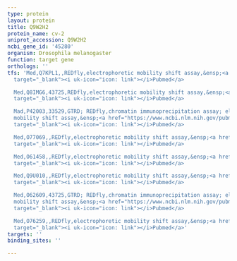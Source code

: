 ```yaml
---
type: protein
layout: protein
title: Q9W2H2
protein_name: cv-2
uniprot_accession: Q9W2H2
ncbi_gene_id: '45280'
organism: Drosophila melanogaster
function: target gene
orthologs: ''
tfs: 'Med,Q7KPL1,,REDfly,electrophoretic mobility shift assay,&ensp;<a href="https://www.ncbi.nlm.nih.gov/pubmed/?term=20965965%5Buid%5D+OR+30476189%5Buid%5D"
  target="_blank"><i uk-icon="icon: link"></i>Pubmed</a>

  Med,Q8IMG6,43725,REDfly,electrophoretic mobility shift assay,&ensp;<a href="https://www.ncbi.nlm.nih.gov/pubmed/?term=20965965%5Buid%5D+OR+30476189%5Buid%5D"
  target="_blank"><i uk-icon="icon: link"></i>Pubmed</a>

  Mad,P42003,33529,GTRD; REDfly,chromatin immunoprecipitation assay; electrophoretic
  mobility shift assay,&ensp;<a href="https://www.ncbi.nlm.nih.gov/pubmed/?term=20965965%5Buid%5D+OR+27924024%5Buid%5D+OR+30476189%5Buid%5D"
  target="_blank"><i uk-icon="icon: link"></i>Pubmed</a>

  Med,O77069,,REDfly,electrophoretic mobility shift assay,&ensp;<a href="https://www.ncbi.nlm.nih.gov/pubmed/?term=20965965%5Buid%5D+OR+30476189%5Buid%5D"
  target="_blank"><i uk-icon="icon: link"></i>Pubmed</a>

  Med,O61458,,REDfly,electrophoretic mobility shift assay,&ensp;<a href="https://www.ncbi.nlm.nih.gov/pubmed/?term=20965965%5Buid%5D+OR+30476189%5Buid%5D"
  target="_blank"><i uk-icon="icon: link"></i>Pubmed</a>

  Med,Q9U010,,REDfly,electrophoretic mobility shift assay,&ensp;<a href="https://www.ncbi.nlm.nih.gov/pubmed/?term=20965965%5Buid%5D+OR+30476189%5Buid%5D"
  target="_blank"><i uk-icon="icon: link"></i>Pubmed</a>

  Med,O62609,43725,GTRD; REDfly,chromatin immunoprecipitation assay; electrophoretic
  mobility shift assay,&ensp;<a href="https://www.ncbi.nlm.nih.gov/pubmed/?term=20965965%5Buid%5D+OR+27924024%5Buid%5D+OR+30476189%5Buid%5D"
  target="_blank"><i uk-icon="icon: link"></i>Pubmed</a>

  Med,O76259,,REDfly,electrophoretic mobility shift assay,&ensp;<a href="https://www.ncbi.nlm.nih.gov/pubmed/?term=20965965%5Buid%5D+OR+30476189%5Buid%5D"
  target="_blank"><i uk-icon="icon: link"></i>Pubmed</a>'
targets: ''
binding_sites: ''

---
```

